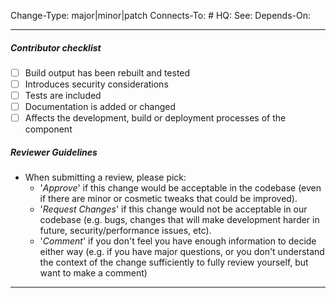 <!-- You can remove tags that do not apply. -->
Change-Type: major|minor|patch <!-- The change type of this PR -->
Connects-To: # <!-- waffle convention to track a PR's status through its connected, open issue -->
HQ: <url> <!-- Refer to open HQ ticket or spec in resin-io/hq -->
See: <url> <!-- Refer to any external resource, like a PR, document or discussion -->
Depends-On: <url> <!-- This change depends on a PR to get merged/deployed first -->

---
##### Contributor checklist
<!-- For completed items, change [ ] to [x].  -->
- [ ] Build output has been rebuilt and tested
- [ ] Introduces security considerations
- [ ] Tests are included
- [ ] Documentation is added or changed
- [ ] Affects the development, build or deployment processes of the component

##### Reviewer Guidelines
- When submitting a review, please pick:
  - '*Approve*' if this change would be acceptable in the codebase (even if there are minor or cosmetic tweaks that could be improved).
  - '*Request Changes*' if this change would not be acceptable in our codebase (e.g. bugs, changes that will make development harder in future, security/performance issues, etc).
  - '*Comment*' if you don't feel you have enough information to decide either way (e.g. if you have major questions, or you don't understand the context of the change sufficiently to fully review yourself, but want to make a comment)
---